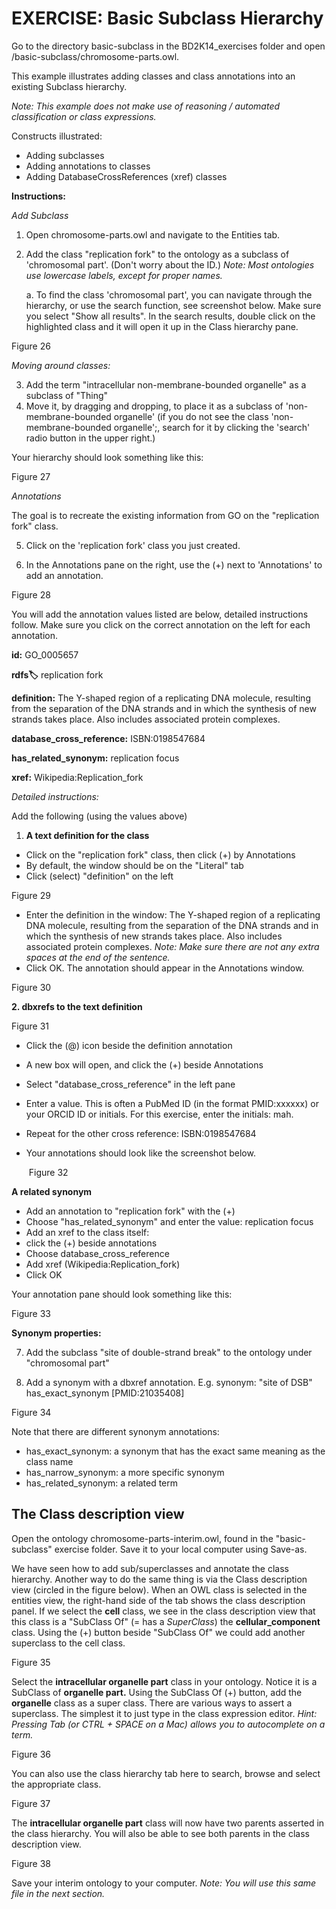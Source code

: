 
# EXERCISE: Basic Subclass Hierarchy

Go to the directory basic-subclass in the BD2K14\_exercises folder and open /basic-subclass/chromosome-parts.owl.

This example illustrates adding classes and class annotations into an existing Subclass hierarchy.

_Note: This example does not make use of reasoning / automated classification or class expressions._

Constructs illustrated:

 - Adding subclasses
 - Adding annotations to classes
 - Adding DatabaseCrossReferences (xref) classes

**Instructions:**

_Add Subclass_
1. Open chromosome-parts.owl and navigate to the Entities tab.
2. Add the class "replication fork" to the ontology as a subclass of 'chromosomal part'. (Don't worry about the ID.) _Note: Most ontologies use lowercase labels, except for proper names._
    
    a. To find the class 'chromosomal part', you can navigate through the hierarchy, or use the search function, see screenshot below. Make sure you select "Show all results". In the search results, double click on the highlighted class and it will open it up in the Class hierarchy pane.

Figure 26

_Moving around classes:_

3. Add the term "intracellular non-membrane-bounded organelle" as a subclass of "Thing"
4. Move it, by dragging and dropping, to place it as a subclass of 'non-membrane-bounded organelle' (if you do not see the class 'non-membrane-bounded organelle';, search for it by clicking the 'search' radio button in the upper right.)

Your hierarchy should look something like this:

Figure 27

_Annotations_

The goal is to recreate the existing information from GO on the "replication fork" class.

5. Click on the 'replication fork' class you just created.

6. In the Annotations pane on the right, use the (+) next to 'Annotations' to add an annotation.

Figure 28

You will add the annotation values listed are below, detailed instructions follow. Make sure you click on the correct annotation on the left for each annotation.

**id:** GO\_0005657

**rdfs:label:** replication fork

**definition:** The Y-shaped region of a replicating DNA molecule, resulting from the separation of the DNA strands and in which the synthesis of new strands takes place. Also includes associated protein complexes.

**database\_cross\_reference:** ISBN:0198547684

**has\_related\_synonym:** replication focus

**xref:** Wikipedia:Replication\_fork

_Detailed instructions:_

Add the following (using the values above)

1. **A text definition for the class**

- Click on the "replication fork" class, then click (+) by Annotations
- By default, the window should be on the "Literal" tab
- Click (select) "definition" on the left

Figure 29

- Enter the definition in the window: The Y-shaped region of a replicating DNA molecule, resulting from the separation of the DNA strands and in which the synthesis of new strands takes place. Also includes associated protein complexes. _Note: Make sure there are not any extra spaces at the end of the sentence._
- Click OK. The annotation should appear in the Annotations window.

Figure 30

**2. dbxrefs to the text definition**

Figure 31

- Click the (@) icon beside the definition annotation
- A new box will open, and click the (+) beside Annotations
- Select "database\_cross\_reference" in the left pane
- Enter a value. This is often a PubMed ID (in the format PMID:xxxxxx) or your ORCID ID or initials. For this exercise, enter the initials: mah.
- Repeat for the other cross reference: ISBN:0198547684
- Your annotations should look like the screenshot below.

  ­ Figure 32

**A related synonym**

- Add an annotation to "replication fork" with the (+)
- Choose "has\_related\_synonym" and enter the value: replication focus
- Add an xref to the class itself:
- click the (+) beside annotations
- Choose database\_cross\_reference
- Add xref (Wikipedia:Replication\_fork)
- Click OK

Your annotation pane should look something like this:

Figure 33

**Synonym properties:**

7. Add the subclass "site of double-strand break" to the ontology under "chromosomal part"

8. Add a synonym with a dbxref annotation. E.g. synonym: "site of DSB" has\_exact\_synonym [PMID:21035408]

Figure 34

Note that there are different synonym annotations:

- has\_exact\_synonym: a synonym that has the exact same meaning as the class name
- has\_narrow\_synonym: a more specific synonym
- has\_related\_synonym: a related term

## The Class description view

Open the ontology chromosome-parts-interim.owl, found in the "basic-subclass" exercise folder.  Save it to your local computer using Save-as.

We have seen how to add sub/superclasses and annotate the class hierarchy. Another way to do the same thing is via the Class description view (circled in the figure below). When an OWL class is selected in the entities view, the right-hand side of the tab shows the class description panel. If we select the **cell** class, we see in the class description view that this class is a "SubClass Of" (= has a _SuperClass_) the **cellular\_component** class. Using the (+) button beside "SubClass Of" we could add another superclass to the cell class.

Figure 35



Select the **intracellular organelle part** class in your ontology. Notice it is a SubClass of **organelle part.** Using the SubClass Of (+) button, add the **organelle** class as a super class. There are various ways to assert a superclass. The simplest it to just type in the class expression editor. _Hint: Pressing Tab (or CTRL + SPACE on a Mac) allows you to autocomplete on a term._

Figure 36

You can also use the class hierarchy tab here to search, browse and select the appropriate class.

Figure 37

The **intracellular organelle part** class will now have two parents asserted in the class hierarchy. You will also be able to see both parents in the class description view.

Figure 38



Save your interim ontology to your computer. _Note: You will use this same file in the next section._
